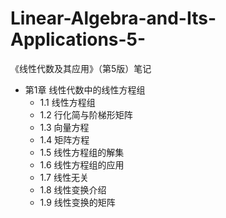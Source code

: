 # Linear-Algebra-and-Its-Applications-5-
《线性代数及其应用》（第5版）笔记

 - 第1章 线性代数中的线性方程组
   -  1.1 线性方程组
   -  1.2 行化简与阶梯形矩阵
   -  1.3 向量方程
   -  1.4 矩阵方程
   -  1.5 线性方程组的解集
   -  1.6 线性方程组的应用
   -  1.7 线性无关
   -  1.8 线性变换介绍
   -  1.9 线性变换的矩阵
